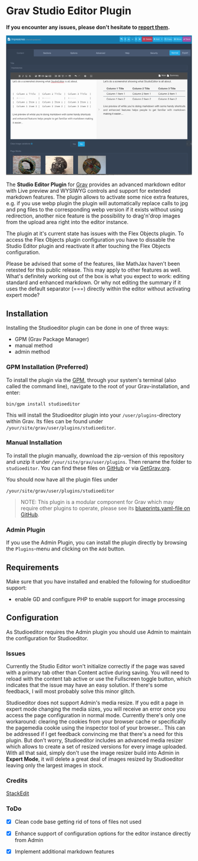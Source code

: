 # Grav Studio Editor Plugin

**If you encounter any issues, please don't hesitate
to [report
them](https://github.com/leotiger/grav-plugin-studioeditor/issues).**

![Screenshot](Screenshot.png)

The **Studio Editor Plugin** for [Grav](http://github.com/getgrav/grav) provides an advanced markdown editor with Live preview and WYSIWYG controls and support for extended markdown features. The plugin allows to activate some nice extra features, e.g. if you use webp plugin the plugin will automatically replace calls to jpg and png files to the corresponding webp version if it exists without using redirection, another nice feature is the possibility to drag'n'drop images from the upload area right into the editor instance.

The plugin at it's current state has issues with the Flex Objects plugin. To access the Flex Objects plugin configuration you have to dissable the Studio Editor plugin and reactivate it after touching the Flex Objects configuration.

Please be advised that some of the features, like MathJax haven't been retested for this public release. This may apply to other features as well. What's definitely working out of the box is what you expect to work: editing standard and enhanced markdown. Or why not editing the summary if it uses the default separator (===) directly within the editor without activating expert mode?

## Installation

Installing the Studioeditor plugin can be done in one of three ways:
- GPM (Grav Package Manager)
- manual method
- admin method

### GPM Installation (Preferred)

To install the plugin via the [GPM](http://learn.getgrav.org/advanced/grav-gpm), through your system's terminal (also called the command line),
navigate to the root of your Grav-installation, and enter:

    bin/gpm install studioeditor

This will install the Studioeditor plugin into your `/user/plugins`-directory within Grav. Its files can be found under `/your/site/grav/user/plugins/studioeditor`.

### Manual Installation

To install the plugin manually, download the zip-version of this repository and unzip it under `/your/site/grav/user/plugins`.
Then rename the folder to `studioeditor`. You can find these files on [GitHub](https://github.com/leotiger/grav-plugin-studioeditor) or via [GetGrav.org](http://getgrav.org/downloads/plugins#admin).

You should now have all the plugin files under

    /your/site/grav/user/plugins/studioeditor

> NOTE: This plugin is a modular component for Grav which may require other plugins to operate,
> please see its [blueprints.yaml-file on GitHub](https://github.com/leotiger/grav-plugin-studioeditor/blob/master/blueprints.yaml).

### Admin Plugin

If you use the Admin Plugin, you can install the plugin directly by browsing the `Plugins`-menu and clicking on the `Add` button.

## Requirements

Make sure that you have installed and enabled the following for studioeditor support:

- enable GD and configure PHP to enable support for image processing

## Configuration

As Studioeditor requires the Admin plugin you should use Admin to maintain the configuration for Studioeditor.

### Issues

Currently the Studio Editor won't initialize correctly if the page was saved with a primary tab other than Content active during saving. You will need to reload with the content tab active or use the Fullscreen toggle button, which indicates that the issue may have an easy solution. If there's some feedback, I will most probably solve this minor glitch.

Studioeditor does not support Admin's media resize. If you edit a page in expert mode changing the media sizes, you will receive an error once you access the page configuration in normal mode. Currently there's only one workaround: clearing the cookies from your browser cache or specifically the pagemedia cookie using the inspector tool of your browser... This can be addressed if I get feedback convincing me that there's a need for this plugin. But don't worry, Studioeditor includes an advanced media resizer which allows to create a set of resized versions for every image uploaded. With all that said, simply don't use the image resizer build into Admin in **Expert Mode**, it will delete a great deal of images resized by Studioeditor leaving only the largest images in stock.

### Credits

[StackEdit](https://stackedit.io)

### ToDo

- [x] Clean code base getting rid of tons of files not used
- [x] Enhance support of configuration options for the editor instance directly from Admin
- [x] Implement additional markdown features

